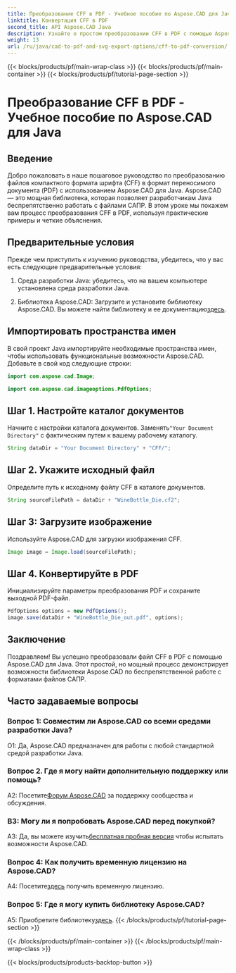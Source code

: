 ```yaml
---
title: Преобразование CFF в PDF - Учебное пособие по Aspose.CAD для Java
linktitle: Конвертация CFF в PDF
second_title: API Aspose.CAD Java
description: Узнайте о простом преобразовании CFF в PDF с помощью Aspose.CAD для Java. Простые шаги, надежные результаты.
weight: 13
url: /ru/java/cad-to-pdf-and-svg-export-options/cff-to-pdf-conversion/
---
```


{{< blocks/products/pf/main-wrap-class >}}
{{< blocks/products/pf/main-container >}}
{{< blocks/products/pf/tutorial-page-section >}}

# Преобразование CFF в PDF - Учебное пособие по Aspose.CAD для Java

## Введение

Добро пожаловать в наше пошаговое руководство по преобразованию файлов компактного формата шрифта (CFF) в формат переносимого документа (PDF) с использованием Aspose.CAD для Java. Aspose.CAD — это мощная библиотека, которая позволяет разработчикам Java беспрепятственно работать с файлами САПР. В этом уроке мы покажем вам процесс преобразования CFF в PDF, используя практические примеры и четкие объяснения.

## Предварительные условия

Прежде чем приступить к изучению руководства, убедитесь, что у вас есть следующие предварительные условия:

1. Среда разработки Java: убедитесь, что на вашем компьютере установлена среда разработки Java.

2.  Библиотека Aspose.CAD: Загрузите и установите библиотеку Aspose.CAD. Вы можете найти библиотеку и ее документацию[здесь](https://releases.aspose.com/cad/java/).

## Импортировать пространства имен

В свой проект Java импортируйте необходимые пространства имен, чтобы использовать функциональные возможности Aspose.CAD. Добавьте в свой код следующие строки:

```java
import com.aspose.cad.Image;

import com.aspose.cad.imageoptions.PdfOptions;
```

## Шаг 1. Настройте каталог документов

 Начните с настройки каталога документов. Заменять`"Your Document Directory"` с фактическим путем к вашему рабочему каталогу.

```java
String dataDir = "Your Document Directory" + "CFF/";
```

## Шаг 2. Укажите исходный файл

Определите путь к исходному файлу CFF в каталоге документов.

```java
String sourceFilePath = dataDir + "WineBottle_Die.cf2";
```

## Шаг 3: Загрузите изображение

Используйте Aspose.CAD для загрузки изображения CFF.

```java
Image image = Image.load(sourceFilePath);
```

## Шаг 4. Конвертируйте в PDF

Инициализируйте параметры преобразования PDF и сохраните выходной PDF-файл.

```java
PdfOptions options = new PdfOptions();
image.save(dataDir + "WineBottle_Die_out.pdf", options);
```

## Заключение

Поздравляем! Вы успешно преобразовали файл CFF в PDF с помощью Aspose.CAD для Java. Этот простой, но мощный процесс демонстрирует возможности библиотеки Aspose.CAD по беспрепятственной работе с форматами файлов САПР.

## Часто задаваемые вопросы

### Вопрос 1: Совместим ли Aspose.CAD со всеми средами разработки Java?

О1: Да, Aspose.CAD предназначен для работы с любой стандартной средой разработки Java.

### Вопрос 2. Где я могу найти дополнительную поддержку или помощь?

 A2: Посетите[Форум Aspose.CAD](https://forum.aspose.com/c/cad/19) за поддержку сообщества и обсуждения.

### В3: Могу ли я попробовать Aspose.CAD перед покупкой?

 A3: Да, вы можете изучить[бесплатная пробная версия](https://releases.aspose.com/) чтобы испытать возможности Aspose.CAD.

### Вопрос 4: Как получить временную лицензию на Aspose.CAD?

 А4: Посетите[здесь](https://purchase.aspose.com/temporary-license/) получить временную лицензию.

### Вопрос 5: Где я могу купить библиотеку Aspose.CAD?

 A5: Приобретите библиотеку[здесь](https://purchase.aspose.com/buy).
{{< /blocks/products/pf/tutorial-page-section >}}

{{< /blocks/products/pf/main-container >}}
{{< /blocks/products/pf/main-wrap-class >}}

{{< blocks/products/products-backtop-button >}}
